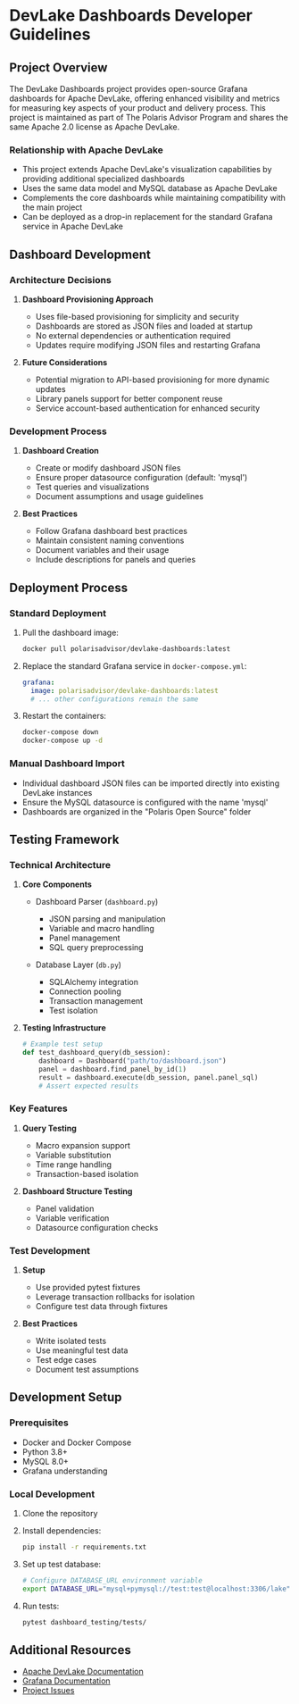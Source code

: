 # DevLake Dashboards Developer Guidelines

## Project Overview
The DevLake Dashboards project provides open-source Grafana dashboards for Apache DevLake, offering enhanced visibility and metrics for measuring key aspects of your product and delivery process. This project is maintained as part of The Polaris Advisor Program and shares the same Apache 2.0 license as Apache DevLake.

### Relationship with Apache DevLake
- This project extends Apache DevLake's visualization capabilities by providing additional specialized dashboards
- Uses the same data model and MySQL database as Apache DevLake
- Complements the core dashboards while maintaining compatibility with the main project
- Can be deployed as a drop-in replacement for the standard Grafana service in Apache DevLake

## Dashboard Development

### Architecture Decisions
1. **Dashboard Provisioning Approach**
   - Uses file-based provisioning for simplicity and security
   - Dashboards are stored as JSON files and loaded at startup
   - No external dependencies or authentication required
   - Updates require modifying JSON files and restarting Grafana

2. **Future Considerations**
   - Potential migration to API-based provisioning for more dynamic updates
   - Library panels support for better component reuse
   - Service account-based authentication for enhanced security

### Development Process
1. **Dashboard Creation**
   - Create or modify dashboard JSON files
   - Ensure proper datasource configuration (default: 'mysql')
   - Test queries and visualizations
   - Document assumptions and usage guidelines

2. **Best Practices**
   - Follow Grafana dashboard best practices
   - Maintain consistent naming conventions
   - Document variables and their usage
   - Include descriptions for panels and queries

## Deployment Process

### Standard Deployment
1. Pull the dashboard image:
   ```bash
   docker pull polarisadvisor/devlake-dashboards:latest
   ```

2. Replace the standard Grafana service in `docker-compose.yml`:
   ```yaml
   grafana:
     image: polarisadvisor/devlake-dashboards:latest
     # ... other configurations remain the same
   ```

3. Restart the containers:
   ```bash
   docker-compose down
   docker-compose up -d
   ```

### Manual Dashboard Import
- Individual dashboard JSON files can be imported directly into existing DevLake instances
- Ensure the MySQL datasource is configured with the name 'mysql'
- Dashboards are organized in the "Polaris Open Source" folder

## Testing Framework

### Technical Architecture
1. **Core Components**
   - Dashboard Parser (`dashboard.py`)
     * JSON parsing and manipulation
     * Variable and macro handling
     * Panel management
     * SQL query preprocessing
   
   - Database Layer (`db.py`)
     * SQLAlchemy integration
     * Connection pooling
     * Transaction management
     * Test isolation

2. **Testing Infrastructure**
   ```python
   # Example test setup
   def test_dashboard_query(db_session):
       dashboard = Dashboard("path/to/dashboard.json")
       panel = dashboard.find_panel_by_id(1)
       result = dashboard.execute(db_session, panel.panel_sql)
       # Assert expected results
   ```

### Key Features
1. **Query Testing**
   - Macro expansion support
   - Variable substitution
   - Time range handling
   - Transaction-based isolation

2. **Dashboard Structure Testing**
   - Panel validation
   - Variable verification
   - Datasource configuration checks

### Test Development
1. **Setup**
   - Use provided pytest fixtures
   - Leverage transaction rollbacks for isolation
   - Configure test data through fixtures

2. **Best Practices**
   - Write isolated tests
   - Use meaningful test data
   - Test edge cases
   - Document test assumptions

## Development Setup

### Prerequisites
- Docker and Docker Compose
- Python 3.8+
- MySQL 8.0+
- Grafana understanding

### Local Development
1. Clone the repository
2. Install dependencies:
   ```bash
   pip install -r requirements.txt
   ```

3. Set up test database:
   ```bash
   # Configure DATABASE_URL environment variable
   export DATABASE_URL="mysql+pymysql://test:test@localhost:3306/lake"
   ```

4. Run tests:
   ```bash
   pytest dashboard_testing/tests/
   ```

## Additional Resources
- [Apache DevLake Documentation](https://devlake.apache.org/docs/)
- [Grafana Documentation](https://grafana.com/docs/)
- [Project Issues](https://github.com/apache/incubator-devlake/issues)